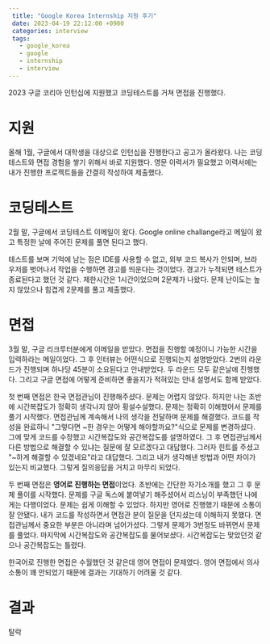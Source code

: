 ```yaml
---
 title: "Google Korea Internship 지원 후기"
 date: 2023-04-19 22:12:00 +0900
 categories: interview
 tags:
   - google_korea
   - google
   - internship
   - interview
---
```


2023 구글 코리아 인턴십에 지원했고 코딩테스트를 거쳐 면접을 진행했다.

# 지원

올해 1월, 구글에서 대학생을 대상으로 인턴십을 진행한다고 공고가 올라왔다. 나는 코딩테스트와 면접 경험을 쌓기 위해서 바로 지원했다.
영문 이력서가 필요했고 이력서에는 내가 진행한 프로젝트들을 간결히 작성하여 제출했다.

# 코딩테스트

2월 말, 구글에서 코딩테스트 이메일이 왔다. Google online challange라고 메일이 왔고 특정한 날에 주어진 문제를 풀면 된다고 했다.

테스트를 보며 기억에 남는 점은 IDE를 사용할 수 없고, 외부 코드 복사가 안되며, 브라우저를 벗어나서 작업을 수행하면 경고를 띄운다는 것이었다.
경고가 누적되면 테스트가 종료된다고 했던 것 같다. 제한시간은 1시간이었으며 2문제가 나왔다. 문제 난이도는 높지 않았으나 힘겹게 2문제를 풀고 제출했다.

# 면접

3월 말, 구글 리크루터분에게 이메일을 받았다. 면접을 진행할 예정이니 가능한 시간을 입력하라는 메일이었다.
그 후 인터뷰는 어떤식으로 진행되는지 설명받았다. 2번의 라운드가 진행되며 하나당 45분이 소요된다고 안내받었다. 두 라운드 모두 같은날에 진행했다.
그리고 구글 면접에 어떻게 준비하면 좋을지가 적혀있는 안내 설명서도 함께 받았다.

첫 번째 면접은 한국 면접관님이 진행해주셨다. 문제는 어렵지 않았다. 하지만 나는 초반에 시간복잡도가 정확히 생각나지 않아 횡설수설했다.
문제는 정확히 이해했어서 문제를 풀기 시작했다. 면접관님께 계속해서 나의 생각을 전달하며 문제를 해결했다. 코드를 작성을 완료하니 "그렇다면 ~한 경우는 어떻게 해야할까요?"식으로 문제를 변경하셨다.
그에 맞게 코드를 수정했고 시간복잡도와 공간복잡도를 설명하였다. 그 후 면접관님께서 다른 방법으로 해결할 수 있냐는 질문에 잘 모르겠다고 대답했다.
그러자 힌트를 주셨고 "~하게 해결할 수 있겠네요"라고 대답했다. 그리고 내가 생각해낸 방법과 어떤 차이가 있는지 비교했다. 그렇게 질의응답을 거치고 마무리 되었다.

두 번째 면접은 **영어로 진행하는 면접**이었다. 초반에는 간단한 자기소개를 했고 그 후 문제 풀이를 시작했다. 문제를 구글 독스에 붙여넣기 해주셨어서 리스닝이 부족했던 나에게는 다행이었다.
문제는 쉽게 이해할 수 있었다. 하지만 영어로 진행했기 때문에 소통이 잘 안됐다. 내가 코드를 작성하면서 면접관 분이 질문을 던지셨는데 이해하지 못했다.
면접관님께서 중요한 부분은 아니라며 넘어가셨다. 그렇게 문제가 3번정도 바뀌면서 문제를 풀었다. 마지막에 시간복잡도와 공간복잡도를 물어보셨다.
시간복잡도는 맞았던것 같으나 공간복잡도는 틀렸다.

한국어로 진행한 면접은 수월했던 것 같은데 영어 면접이 문제였다. 영어 면접에서 의사소통이 꽤 안되었기 때문에 결과는 기대하기 어려울 것 같다.

# 결과

탈락
